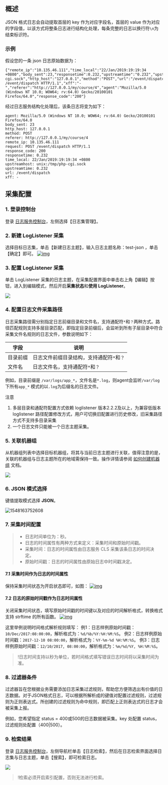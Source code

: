 ## 概述

JSON 格式日志会自动提取首层的 key 作为对应字段名，首层的 value 作为对应的字段值，以该方式将整条日志进行结构化处理，每条完整的日志以换行符`\n`为结束标识符。

### 示例

假设您的一条 json 日志原始数据为：

```
{"remote_ip":"10.135.46.111","time_local":"22/Jan/2019:19:19:34 +0800","body_sent":23,"responsetime":0.232,"upstreamtime":"0.232","upstreamhost":"unix:/tmp/php-cgi.sock","http_host":"127.0.0.1","method":"POST","url":"/event/dispatch","request":"POST /event/dispatch HTTP/1.1","xff":"-","referer":"http://127.0.0.1/my/course/4","agent":"Mozilla/5.0 (Windows NT 10.0; WOW64; rv:64.0) Gecko/20100101 Firefox/64.0","response_code":"200"}
```

经过日志服务结构化处理后，该条日志将变为如下：

```
agent: Mozilla/5.0 (Windows NT 10.0; WOW64; rv:64.0) Gecko/20100101 Firefox/64.0
body_sent: 23
http_host: 127.0.0.1
method: POST
referer: http://127.0.0.1/my/course/4
remote_ip: 10.135.46.111
request: POST /event/dispatch HTTP/1.1
response_code: 200
responsetime: 0.232
time_local: 22/Jan/2019:19:19:34 +0800
upstreamhost: unix:/tmp/php-cgi.sock
upstreamtime: 0.232
url: /event/dispatch
xff: -
```

## 采集配置

### 1. 登录控制台

登录 [日志服务控制台](https://console.cloud.tencent.com/cls)，左侧选择【日志集管理】。

### 2. 新建 LogListener 采集

选择目标日志集，单击【新建日志主题】，输入日志主题名称：test-json ，单击 【确定】即可。 [![img](https://camo.githubusercontent.com/3870a10466d936e41bbf24d41dff210c72fb2d7d/68747470733a2f2f6d61696e2e71636c6f7564696d672e636f6d2f7261772f33336135373262626435396662366333356632393337613165313234653338642e706e67)](https://camo.githubusercontent.com/3870a10466d936e41bbf24d41dff210c72fb2d7d/68747470733a2f2f6d61696e2e71636c6f7564696d672e636f6d2f7261772f33336135373262626435396662366333356632393337613165313234653338642e706e67)

### 3. 配置 LogListener 采集

单击 LogListener 采集的日志主题，在采集配置界面中单击右上角【编辑】按钮，进入到编辑模式，然后开启**采集状态**和**使用 LogListener**。

![](https://main.qcloudimg.com/raw/69413fd26ed139a6bc0042a9da06865d.png)

### 4. 配置日志文件采集路径

日志采集路径需分别指定日志前缀目录和文件名，支持通配符`*`和`？`两种方式。路径匹配规则支持多层目录匹配，即指定目录前缀后，会监听到所有子层目录中符合采集文件名规则的日志文件，参数说明如下：

| 字段     | 说明                                      |
| -------- | ----------------------------------------- |
| 目录前缀 | 日志文件前缀目录结构，支持通配符`*`和`？` |
| 文件名   | 日志文件名，支持通配符`*`和`？`           |

例如，目录前缀是 `/var/logs/app_*`，文件名是`*.log`，则agent会监听`/var/log`下所有`app_*` 模式的以`.log`为后缀名的日志文件。

注意

1. 多层目录和通配符配置方式依赖 loglistener 版本2.2.2及以上，为兼容低版本 loglistener 路径配置修改方式，用户可切换旧配置进行历史修改，旧采集路径方式不支持多目录采集
2. 一个日志文件只能被一个日志主题采集。

### 5. 关联机器组

从机器组列表中选择目标机器组，将其与当前日志主题进行关联，值得注意的是，关联的机器组与日志主题所在的地域需保持一致。操作详情请参阅 [如何创建机器组](https://cloud.tencent.com/document/product/614/17412#.E5.88.9B.E5.BB.BA.E6.9C.BA.E5.99.A8.E7.BB.84) 文档。

![](https://main.qcloudimg.com/raw/63e9484525aa94fe4e8228671e928fb9.png)

### 6. JSON 模式选择

键值提取模式选择 **JSON**。

![1548163752608](https://main.qcloudimg.com/raw/c4e8d572fc070dd6085ab82bb0d1545c.png)

### 7. 采集时间配置

> - 日志时间单位为：秒。
> - 日志的时间属性有两种方式来定义：采集时间和原始时间戳。
> - 采集时间：日志的时间属性由日志服务 CLS 采集该条日志的时间决定。
> - 原始时间戳：日志的时间属性由原始日志中时间戳决定。

#### 7.1 采集时间作为日志的时间属性

保持采集时间状态为开启状态即可，如图： [![img](https://camo.githubusercontent.com/f8fdeac58416be63b326d4b3920b1a33e31024d8/68747470733a2f2f6d61696e2e71636c6f7564696d672e636f6d2f7261772f38333761383934363233346635383066393737663632336464366466356537612e706e67)](https://camo.githubusercontent.com/f8fdeac58416be63b326d4b3920b1a33e31024d8/68747470733a2f2f6d61696e2e71636c6f7564696d672e636f6d2f7261772f38333761383934363233346635383066393737663632336464366466356537612e706e67)

#### 7.2 日志的原始时间戳作为日志时间属性

关闭采集时间状态，填写原始时间戳的时间键以及对应的时间解析格式，转换格式支持 strftime 的所有函数。 [![img](https://camo.githubusercontent.com/e46bc8dd0e5e00d2e043da612538d7cbbefe0500/68747470733a2f2f6d61696e2e71636c6f7564696d672e636f6d2f7261772f63353438313533616534326132333239623962653931623462316331303137382e706e67)](https://camo.githubusercontent.com/e46bc8dd0e5e00d2e043da612538d7cbbefe0500/68747470733a2f2f6d61696e2e71636c6f7564696d672e636f6d2f7261772f63353438313533616534326132333239623962653931623462316331303137382e706e67)

这里举例说明时间格式解析规则填写：
例1：日志样例原始时间戳：`10/Dec/2017:08:00:00`，解析格式为：`%d/%b/%Y:%H:%M:%S`。 例2：日志样例原始时间戳：`2017-12-10 08:00:00`，解析格式为：`%Y-%m-%d %H:%M:%S`。
例3：日志样例原始时间戳：`12/10/2017, 08:00:00`，解析格式为：`%m/%d/%Y, %H:%M:%S`。

> !日志时间支持以秒为单位，若时间格式填写错误日志时间将以采集时间为准。

### 8. 过滤器条件

过滤器旨在您根据业务需要添加日志采集过滤规则，帮助您方便筛选出有价值的日志数据。对于JSON格式日志，可以根据所解析成的键值对配置过滤规则，过滤规则为正则表达式。所创建的过滤规则为命中规则，即匹配上正则表达式的日志才会被采集上报。

例如，您希望指定 status = 400或500的日志数据被采集。key 处配置 status，过滤规则处配置（400|500）。

### 9. 检索结果

登录 [日志服务控制台](https://console.cloud.tencent.com/cls)，左侧导航栏单击【日志检索】，然后在日志检索界面选择日志集与日志主题，单击【搜索】，即可检索日志。

![](https://main.qcloudimg.com/raw/bee6e67323ec83b0c157edad2d292f5c.png)

> !检索必须开启索引配置，否则无法进行检索。
